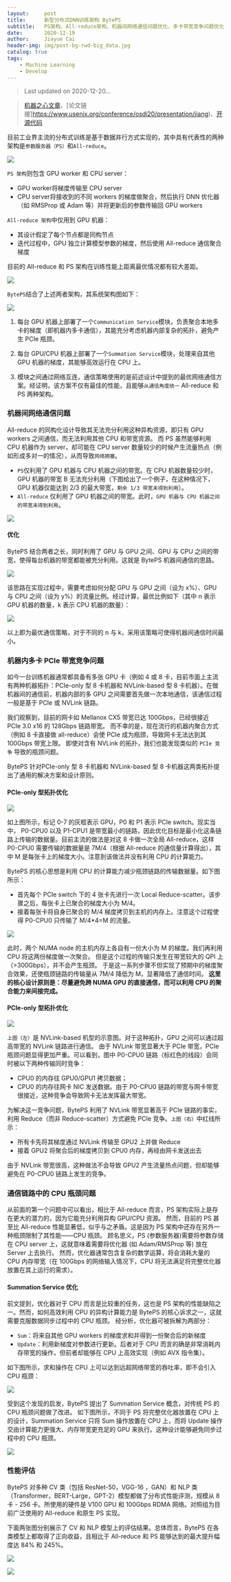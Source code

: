 ```yaml
---
layout:     post
title:      新型分布式DNN训练架构 BytePS
subtitle:   PS架构、All-reduce架构、机器间网络通信问题优化、多卡带宽竞争问题优化、CPU 瓶颈问题优化
date:       2020-12-19
author:     Jiayue Cai
header-img: img/post-bg-rwd-big_data.jpg
catalog: true
tags:
    - Machine Learning
    - Develop
---
```



> Last updated on 2020-12-20... 

> [机器之心文章](https://mp.weixin.qq.com/s/eiXAPDQvqvLcnPj1liXalw)、[论文链接]https://www.usenix.org/conference/osdi20/presentation/jiang)、[开源代码](https://github.com/bytedance/byteps)

目前工业界主流的分布式训练是基于数据并行方式实现的，其中具有代表性的两种架构是`参数服务器（PS）`和`All-reduce`。

![](/img/post/20201219/1.png)

`PS 架构`则包含 GPU worker 和 CPU server：
- GPU worker将梯度传输至 CPU server
- CPU server将接收到的不同 workers 的梯度做聚合，然后执行 DNN 优化器（如 RMSProp 或 Adam 等）并将更新后的参数传输回 GPU workers

`All-reduce 架构`中仅用到 GPU 机器：
- 其设计假定了每个节点都是同构节点
- 迭代过程中，GPU 独立计算模型参数的梯度，然后使用 All-reduce 通信聚合梯度

目前的 All-reduce 和 PS 架构在训练性能上距离最优情况都有较大差距。

![](/img/post/20201219/2.png)

`BytePS`结合了上述两者架构，其系统架构图如下：

![](/img/post/20201219/0.png)

1. 每台 GPU 机器上部署了一个` Communication Service `模块，负责聚合本地多卡的梯度（即机器内多卡通信），其能充分考虑机器内部复杂的拓扑，避免产生 PCIe 瓶颈。

2. 每台 GPU/CPU 机器上部署了一个` Summation Service `模块，处理来自其他 GPU 机器的梯度，其能够高效运行在 CPU 上。

3. 模块之间通过网络互连，通信策略使用的是前述设计中提到的最优网络通信方案。经证明，该方案不仅有最佳的性能，且能够`从通信角度统一` All-reduce 和 PS 两种架构。


### 机器间网络通信问题

All-reduce 的同构化设计导致其无法充分利用这种异构资源，即只有 GPU workers 之间通信，而无法利用其他 CPU 和带宽资源。
而 PS 虽然能够利用 CPU 机器作为 server，却可能在 CPU server 数量较少的时候产生流量热点（例如形成多对一的情况），从而导致`网络拥塞`。 
- `PS`仅利用了 GPU 机器与 CPU 机器之间的带宽。在 CPU 机器数量较少时，GPU 机器的带宽 B 无法充分利用（下图给出了一个例子，在这种情况下，GPU 机器仅能达到 2/3 的最大带宽，`剩余 1/3 带宽未得到利用`）。
- `All-reduce` 仅利用了 GPU 机器之间的带宽。此时，`GPU 机器与 CPU 机器之间的带宽未得到利用`。

![](/img/post/20201219/3.png)

#### 优化

BytePS 结合两者之长，同时利用了 GPU 与 GPU 之间、GPU 与 CPU 之间的带宽，使得每台机器的带宽都能被充分利用。这就是 BytePS 机器间通信的思路。

![](/img/post/20201219/4.png)

该思路在实现过程中，需要考虑如何分配 GPU 与 GPU 之间（设为 x%）、GPU 与 CPU 之间（设为 y%）的流量比例。经过计算，最优比例如下（其中 n 表示 GPU 机器的数量，k 表示 CPU 机器的数量）：

![](/img/post/20201219/5.png)

以上即为最优通信策略，对于不同的 n 与 k，采用该策略可使得机器间通信时间最小。


### 机器内多卡 PCIe 带宽竞争问题

如今一台训练机器通常都具备有多张 GPU 卡（例如 4 或 8 卡，目前市面上主流有两种机器拓扑：PCIe-only 型 8 卡机器和 NVLink-based 型 8 卡机器）。在做机器间的通信前，机器内部的多 GPU 之间需要首先做一次本地通信，该通信过程一般是基于 PCIe 或 NVLink 链路。 

我们观察到，目前的网卡如 Mellanox CX5 带宽已达 100Gbps，已经很接近 PCIe 3.0 x16 的 128Gbps 链路带宽。
而不幸的是，现在流行的机器内聚合方式（例如 8 卡直接做 all-reduce）会使 PCIe 成为瓶颈，导致网卡无法达到其 100Gbps 带宽上限。
即使对含有 NVLink 的拓扑，我们也能发现类似的 `PCIe 竞争` 导致的瓶颈问题。

BytePS 针对PCIe-only 型 8 卡机器和 NVLink-based 型 8 卡机器这两类拓扑提出了通用的解决方案和设计原则。

#### PCIe-only 型拓扑优化

![](/img/post/20201219/6.png)

如上图所示，标记 0-7 的灰框表示 GPU，P0 和 P1 表示 PCIe switch。现实当中， P0-CPU0 以及 P1-CPU1 是带宽最小的链路，因此优化目标是最小化这条链路上传输的数据量。目前主流的做法是对这 8 卡做一次全局 All-reduce，这样 P0-CPU0 需要传输的数据量是 7M/4（根据 All-reduce 的通信量计算得出），其中 M 是每张卡上的梯度大小。注意到该做法并没有利用 CPU 的计算能力。

BytePS 的核心思想是利用 CPU 的计算能力减少瓶颈链路的传输数据量。如下图所示：
- 首先每个 PCIe switch 下的 4 张卡先进行一次 Local Reduce-scatter。该步骤之后，每张卡上已聚合的梯度大小为 M/4。
- 接着每张卡将自身已聚合的 M/4 梯度拷贝到主机的内存上。注意这个过程使得 P0-CPU0 只传输了 M/4*4=M 的流量。

![](/img/post/20201219/7.png)

此时，两个 NUMA node 的主机内存上各自有一份大小为 M 的梯度。我们再利用 CPU 将这两份梯度做一次聚合。
但是这个过程的传输只发生在带宽较大的 QPI 上（>300Gbps），并不会产生瓶颈。
于是这一系列步骤不但实现了预期中的梯度聚合效果，还使瓶颈链路的传输量从 7M/4 降低为 M，显著降低了通信时间。
**这里的核心设计原则是：尽量避免跨 NUMA GPU 的直接通信，而可以利用 CPU 的聚合能力来间接完成。**

#### PCIe-only 型拓扑优化

![](/img/post/20201219/8.png)

`上图（左）`是 NVLink-based 机型的示意图。对于这种拓扑，GPU 之间可以通过超高带宽的 NVLink 链路进行通信。
由于 NVLink 带宽显著大于 PCIe 带宽，PCIe 瓶颈问题显得更加严重。可以看到，图中 P0-CPU0 链路（标红色的线段）会同时被以下两种传输同时竞争：
- CPU0 的内存往 GPU0/GPU1 拷贝数据；
- CPU0 的内存往网卡 NIC 发送数据。由于 P0-CPU0 链路的带宽与网卡带宽很接近，这种竞争会导致网卡无法发挥最大带宽。

为解决这一竞争问题，BytePS 利用了 NVLink 带宽显著高于 PCIe 链路的事实，利用 Reduce（而非 Reduce-scatter）方式避免 PCIe 竞争。`上图（右）`中红线所示：
- 所有卡先将其梯度通过 NVLink 传输至 GPU2 上并做 Reduce
- 接着 GPU2 将聚合后的梯度拷贝到 CPU0 内存，再经由网卡发送出去

由于 NVLink 带宽很高，这种做法不会导致 GPU2 产生流量热点问题，但却能够避免在 P0-CPU0 链路上发生的竞争。

### 通信链路中的 CPU 瓶颈问题

从前面的第一个问题中可以看出，相比于 All-reduce 而言，PS 架构实际上是存在更大的潜力的，因为它能充分利用异构 GPU/CPU 资源。
然而，目前的 PS 甚至比 All-reduce 性能显著低，似乎与之矛盾。这是因为 PS 架构中还存在另外一种瓶颈限制了其性能——CPU 瓶颈。
顾名思义，PS (参数服务器)需要将参数存储在 CPU server 上，这就意味着需要将优化器 (如 Adam/RMSProp 等) 放在 Server 上去执行。
然而，优化器通常包含复杂的数学运算，将会消耗大量的 CPU 内存带宽（在 100Gbps 的网络输入情况下，CPU 将无法满足将完整优化器放置在其上运行的需求）。

#### Summation Service 优化

前文提到，优化器对于 CPU 而言是比较重的任务，这也是 PS 架构的性能缺陷之一。然而，如何高效利用 CPU 的异构计算能力是 BytePS 的核心诉求之一，这就需要克服数据同步过程中的 CPU 瓶颈。
经分析，优化器可被拆解为两部分：
- `Sum`：将来自其他 GPU workers 的梯度求和并得到一份聚合后的新梯度
- `Update`：利用新梯度对参数进行更新。后者对于 CPU 而言的确是非常消耗内存带宽的操作，但前者却能够在 CPU 上高效实现（例如 AVX 指令集）。

如下图所示，求和操作在 CPU 上可以达到远超网络带宽的吞吐率，即不会引入 CPU 瓶颈：

![](/img/post/20201219/10.png)

受到这个发现的启发，BytePS 提出了 Summation Service 概念，对传统 PS 的 CPU 瓶颈问题做了改进。
如下图所示，不同于 PS 将完整优化器放置在 CPU 上的设计，Summation Service 只将 Sum 操作放置在 CPU 上，而将 Update 操作交由计算能力更强大、内存带宽更充足的 GPU 来执行。这种设计能够避免同步过程中的 CPU 瓶颈。

![](/img/post/20201219/11.png)

### 性能评估

BytePS 对多种 CV 类（包括 ResNet-50，VGG-16 ，GAN）和 NLP 类（Transformer，BERT-Large，GPT-2）模型都做了分布式性能评测，规模从 8 卡 - 256 卡。所使用的硬件是 V100 GPU 和 100Gbps RDMA 网络。对照组为目前广泛使用的 All-reduce 和原生 PS 实现。

下面两张图分别展示了 CV 和 NLP 模型上的评估结果。总体而言，BytePS 在各类模型上都取得了正向收益，且相比于 All-reduce 和 PS 能够达到的最大提升幅度达 84% 和 245%。

![](/img/post/20201219/12.png)

![](/img/post/20201219/13.png)



